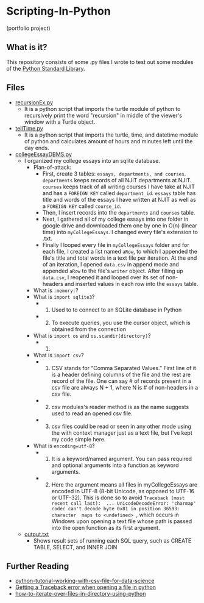 # Scripting-In-Python
(portfolio project)
## What is it?
This repository consists of some .py files I wrote to test out some modules of the [Python Standard Library](https://docs.python.org/3/library/).
 
## Files
- [recursionEx.py](recursionEx.py)
    - It is a python script that imports the turtle module of python to recursively print the word "recursion" in middle of the viewer's window with a Turtle object.
- [tellTime.py](tellTime.py)
    - It is a python script that imports the turtle, time, and datetime module of python and calculates amount of hours and minutes left until the day ends.
- [collegeEssayDBMS.py](essayDataBaseScripts/collegeEssayDBMS.py)
   -  I organized my college essays into an sqlite database. 
        - Plan-of-attack:
            - First, create 3 tables: ```essays, departments, and courses```.  ```departments``` keeps records of all NJIT departments at NJIT.  ```courses``` keeps track of all writing courses I have take at NJIT and has a ```FOREIGN KEY``` called ```department_id```. ```essays``` table has title and words of the essays I have written at NJIT as well as a ```FOREIGN KEY``` called ```course_id```.  
            - Then, I insert records into the ```departments``` and ```courses``` table.
            - Next, I gathered all of my college essays into one folder in google drive and downloaded them one by one in O(n) (linear time) into ```myCollegeEssays```.  I changed every file's extension to .txt.  
            - Finally I looped every file in ```myCollegeEssays``` folder and for each file, I created a list named ```aRow```, to which I appended the file's title and total words in a text file per iteration.  At the end of an iteration, I opened ```data.csv``` in append mode and appended ```aRow``` to the file's ```writer``` object.  After filling up ```data.csv```, I reopened it and looped over its set of non-headers and inserted values in each row into the ```essays``` table. 
        - What is ```:memory:```?
        - What is ```import sqlite3```?
            - 1) Used to to connect to an SQLite database in Python
            - 2) To execute queries, you use the cursor object, which is obtained from the connection 
        - What is ```import os``` and ```os.scandir(directory)```?
            - 1) 
        - What is ```import csv```?
            - 1) CSV stands for “Comma Separated Values.” First line of it is a header defining columns of the file and the rest are record of the file.  One can say # of records present in a csv file are always N + 1, where N is # of non-headers in a csv file. 
            - 2) csv modules's reader method is as the name suggests used to read an opened csv file. 
            - 3) csv files could be read or seen in any other mode using the with context manager just as a text file, but I've kept my code simple here. 
        - What is ```encoding=utf-8```?
            - 1) It is a keyword/named argument.  You can pass required and optional arguments into a function as keyword arguments. 
            - 2) Here the argument means all files in myCollegeEssays are encoded in UTF-8 (8-bit Unicode, as opposed to UTF-16 or UTF-32).  This is done so to avoid ```Traceback (most recent call last):  ...
            UnicodeDecodeError: 'charmap' codec can't decode byte 0x81 in position 36593: character 
            maps to <undefined> ```, which occurs in Windows upon opening a text file whose path is passed into the open function as its first argument.  
    - [output.txt](essayDataBaseScripts/output.txt)
        - Shows result sets of running each SQL query, such as CREATE TABLE, SELECT, and INNER JOIN 

## Further Reading 
- [python-tutorial-working-with-csv-file-for-data-science](https://www.analyticsvidhya.com/blog/2021/08/python-tutorial-working-with-csv-file-for-data-science/)
- [Getting a Traceback error when opening a file in python](https://sites.pitt.edu/~naraehan/python3/mbb12.html)
- [how-to-iterate-over-files-in-directory-using-python](https://www.geeksforgeeks.org/how-to-iterate-over-files-in-directory-using-python/)

